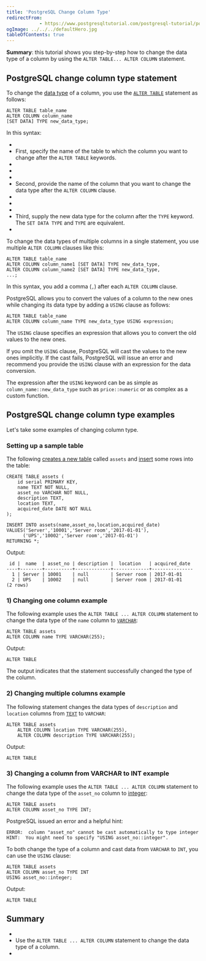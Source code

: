 ```yaml
---
title: 'PostgreSQL Change Column Type'
redirectFrom: 
            - https://www.postgresqltutorial.com/postgresql-tutorial/postgresql-change-column-type/
ogImage: ../../../defaultHero.jpg
tableOfContents: true
---
```



**Summary**: this tutorial shows you step-by-step how to change the data type of a column by using the `ALTER TABLE... ALTER COLUMN` statement.





## PostgreSQL change column type statement





To change the [data type](https://www.postgresqltutorial.com/postgresql-tutorial/postgresql-time/) of a column, you use the [`ALTER TABLE`](https://www.postgresqltutorial.com/postgresql-tutorial/postgresql-alter-table/) statement as follows:





```
ALTER TABLE table_name
ALTER COLUMN column_name
[SET DATA] TYPE new_data_type;
```





In this syntax:





- 
- First, specify the name of the table to which the column you want to change after the `ALTER TABLE` keywords.
- 
-
- 
- Second, provide the name of the column that you want to change the data type after the `ALTER COLUMN` clause.
- 
-
- 
- Third, supply the new data type for the column after the `TYPE` keyword. The `SET DATA TYPE` and `TYPE` are equivalent.
- 





To change the data types of multiple columns in a single statement, you use multiple `ALTER COLUMN` clauses like this:





```
ALTER TABLE table_name
ALTER COLUMN column_name1 [SET DATA] TYPE new_data_type,
ALTER COLUMN column_name2 [SET DATA] TYPE new_data_type,
...;
```





In this syntax, you add a comma (`,`) after each `ALTER COLUMN` clause.





PostgreSQL allows you to convert the values of a column to the new ones while changing its data type by adding a `USING` clause as follows:





```
ALTER TABLE table_name
ALTER COLUMN column_name TYPE new_data_type USING expression;
```





The `USING` clause specifies an expression that allows you to convert the old values to the new ones.





If you omit the `USING` clause, PostgreSQL will cast the values to the new ones implicitly. If the cast fails, PostgreSQL will issue an error and recommend you provide the `USING` clause with an expression for the data conversion.





The expression after the `USING` keyword can be as simple as `column_name::new_data_type` such as `price::numeric` or as complex as a custom function.





## PostgreSQL change column type examples





Let's take some examples of changing column type.





### Setting up a sample table





The following [creates a new table](https://www.postgresqltutorial.com/postgresql-tutorial/postgresql-create-table/) called `assets` and [insert](https://www.postgresqltutorial.com/postgresql-tutorial/postgresql-insert/) some rows into the table:





```
CREATE TABLE assets (
    id serial PRIMARY KEY,
    name TEXT NOT NULL,
    asset_no VARCHAR NOT NULL,
    description TEXT,
    location TEXT,
    acquired_date DATE NOT NULL
);

INSERT INTO assets(name,asset_no,location,acquired_date)
VALUES('Server','10001','Server room','2017-01-01'),
      ('UPS','10002','Server room','2017-01-01')
RETURNING *;
```





Output:





```
 id |  name  | asset_no | description |  location   | acquired_date
----+--------+----------+-------------+-------------+---------------
  1 | Server | 10001    | null        | Server room | 2017-01-01
  2 | UPS    | 10002    | null        | Server room | 2017-01-01
(2 rows)
```





### 1) Changing one column example





The following example uses the `ALTER TABLE ... ALTER COLUMN` statement to change the data type of the `name` column to [`VARCHAR`](https://www.postgresqltutorial.com/postgresql-tutorial/postgresql-char-varchar-text/):





```
ALTER TABLE assets
ALTER COLUMN name TYPE VARCHAR(255);
```





Output:





```
ALTER TABLE
```





The output indicates that the statement successfully changed the type of the column.





### 2) Changing multiple columns example





The following statement changes the data types of `description` and `location` columns from [`TEXT`](https://www.postgresqltutorial.com/postgresql-tutorial/postgresql-char-varchar-text/) to `VARCHAR`:





```
ALTER TABLE assets
    ALTER COLUMN location TYPE VARCHAR(255),
    ALTER COLUMN description TYPE VARCHAR(255);
```





Output:





```
ALTER TABLE
```





### 3) Changing a column from VARCHAR to INT example





The following example uses the `ALTER TABLE ... ALTER COLUMN` statement to change the data type of the `asset_no` column to [integer](https://www.postgresqltutorial.com/postgresql-tutorial/postgresql-integer/):





```
ALTER TABLE assets
ALTER COLUMN asset_no TYPE INT;
```





PostgreSQL issued an error and a helpful hint:





```
ERROR:  column "asset_no" cannot be cast automatically to type integer
HINT:  You might need to specify "USING asset_no::integer".
```





To both change the type of a column and cast data from `VARCHAR` to `INT`, you can use the `USING` clause:





```
ALTER TABLE assets
ALTER COLUMN asset_no TYPE INT
USING asset_no::integer;
```





Output:





```
ALTER TABLE
```





## Summary





- 
- Use the `ALTER TABLE ... ALTER COLUMN` statement to change the data type of a column.
- 


